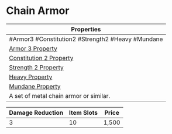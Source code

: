 ---
---

# Chain Armor

|Properties|
|----------|
|\#Armor3 #Constitution2 #Strength2 #Heavy #Mundane|
|[Armor 3 Property](../Armor%20Properties/Armor%20X%20Property.md)|
|[Constitution 2 Property](../Armor%20Properties/Constitution%20X%20Property.md)|
|[Strength 2 Property](../Armor%20Properties/Strength%20X%20Property.md)|
|[Heavy Property](../Armor%20Properties/Heavy%20Property.md)|
|[Mundane Property](../../../Material%20Properties/Mundane%20Property.md)|
|A set of metal chain armor or similar.|

|Damage Reduction|Item Slots|Price|
|----------------|----------|-----|
|3|10|1,500|
